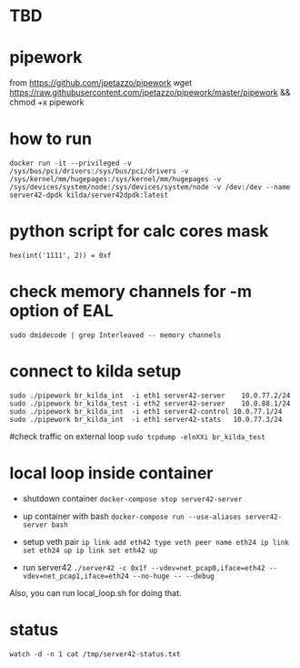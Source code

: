 # TBD

# pipework
from https://github.com/jpetazzo/pipework
wget https://raw.githubusercontent.com/jpetazzo/pipework/master/pipework && chmod +x pipework

# how to run
`docker run -it --privileged -v /sys/bus/pci/drivers:/sys/bus/pci/drivers -v /sys/kernel/mm/hugepages:/sys/kernel/mm/hugepages -v /sys/devices/system/node:/sys/devices/system/node -v /dev:/dev --name server42-dpdk kilda/server42dpdk:latest`

# python script for calc cores mask
`hex(int('1111', 2)) = 0xf`

# check memory channels for -m option of EAL
`sudo dmidecode | grep Interleaved -- memory channels`

# connect to kilda setup
`
sudo ./pipework br_kilda_int  -i eth1 server42-server    10.0.77.2/24
sudo ./pipework br_kilda_test -i eth2 server42-server    10.0.88.1/24
sudo ./pipework br_kilda_int  -i eth1 server42-control 10.0.77.1/24
sudo ./pipework br_kilda_int  -i eth1 server42-stats   10.0.77.3/24
`

#check traffic on external loop
`sudo tcpdump -elnXXi br_kilda_test`

# local loop inside container

- shutdown container `docker-compose stop server42-server`
- up container with bash `docker-compose run --use-aliases server42-server bash`

- setup veth pair
`ip link add eth42 type veth peer name eth24
ip link set eth24 up
ip link set eth42 up`

- run server42
`./server42 -c 0x1f --vdev=net_pcap0,iface=eth42 --vdev=net_pcap1,iface=eth24 --no-huge -- --debug`

Also, you can run local_loop.sh for doing that.

# status
`watch -d -n 1 cat /tmp/server42-status.txt`

